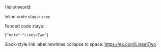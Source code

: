 Hello\nworld

Inline code stays: `x\ny`

Fenced code stays:
```
{"note":"Line\nTwo"}
```

Slack-style link label newlines collapse to space:
<https://ex.com|Line\nTwo>
